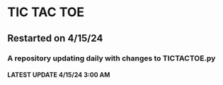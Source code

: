 # TIC TAC TOE

## Restarted on 4/15/24 

### A repository updating daily with changes to TICTACTOE.py

#### LATEST UPDATE 4/15/24 3:00 AM
